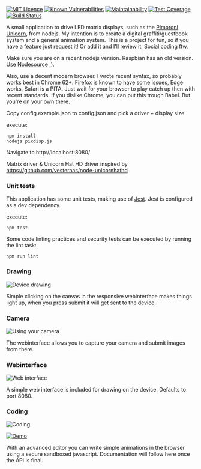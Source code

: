 [![MIT Licence](https://badges.frapsoft.com/os/mit/mit.svg?v=103)](https://opensource.org/licenses/mit-license.php)
[![Known Vulnerabilities](https://snyk.io/test/github/sexybiggetje/pixdisp/badge.svg?targetFile=package.json)](https://snyk.io/test/github/sexybiggetje/pixdisp?targetFile=package.json)
[![Maintainability](https://api.codeclimate.com/v1/badges/7178fe123a6aed4cd277/maintainability)](https://codeclimate.com/github/sexybiggetje/pixdisp/maintainability)
[![Test Coverage](https://api.codeclimate.com/v1/badges/7178fe123a6aed4cd277/test_coverage)](https://codeclimate.com/github/sexybiggetje/pixdisp/test_coverage)
[![Build Status](https://travis-ci.org/sexybiggetje/pixdisp.svg?branch=master)](https://travis-ci.org/sexybiggetje/pixdisp)

A small application to drive LED matrix displays, such as the [Pimoroni Unicorn](https://shop.pimoroni.com/?q=unicorn%20hat), from nodejs. My intention is to create a digital graffiti/guestbook system and a general animation system. This is a project for fun, so if you have a feature just request it! Or add it and I'll review it. Social coding ftw.

Make sure you are on a recent nodejs version. Raspbian has an old version. Use [Nodesource](https://github.com/nodesource/distributions) ;).

Also, use a decent modern browser. I wrote recent syntax, so probably works best in Chrome 62+. Firefox is known to have some issues, Edge works, Safari is a PITA. Just wait for your browser to play catch up then with recent standards. If you dislike Chrome, you can put this trough Babel. But you're on your own there.

Copy config.example.json to config.json and pick a driver + display size.

execute:

    npm install
    nodejs pixdisp.js

Navigate to http://localhost:8080/

Matrix driver & Unicorn Hat HD driver inspired by https://github.com/vesteraas/node-unicornhathd

### Unit tests
This application has some unit tests, making use of [Jest](http://facebook.github.io/jest/). Jest is configured as a dev dependency.

execute:

    npm test

Some code linting practices and security tests can be executed by running the lint task:

    npm run lint

### Drawing
![Device drawing](https://raw.githubusercontent.com/sexybiggetje/pixdisp/screenshots/device.jpg "Drawing on the device")

Simple clicking on the canvas in the responsive webinterface makes things light up, when you press submit it will get sent to the device.

### Camera
![Using your camera](https://raw.githubusercontent.com/sexybiggetje/pixdisp/screenshots/camera.jpg "Using your camera")

The webinterface allows you to capture your camera and submit images from there.

### Webinterface
![Web interface](https://raw.githubusercontent.com/sexybiggetje/pixdisp/screenshots/webui.png "Webinterface")

A simple web interface is included for drawing on the device. Defaults to port 8080.

### Coding
![Coding](https://raw.githubusercontent.com/sexybiggetje/pixdisp/screenshots/animation.jpg "Coding")

[![Demo](http://img.youtube.com/vi/4mPzOF_h1kQ/0.jpg)](http://www.youtube.com/watch?v=4mPzOF_h1kQ)

With an advanced editor you can write simple animations in the browser using a secure sandboxed javascript. Documentation will follow here once the API is final.
